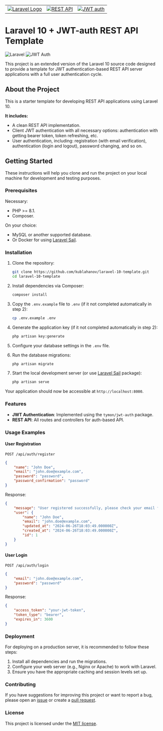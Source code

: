 <table>
<tr style="border: none">
<td style="border: none">
<a href="https://laravel.com" target="_blank"><img src="https://github.com/kublahanov/laravel-10-template/raw/master/public/logos/logo_laravel_002.png" alt="Laravel Logo"></a>
</td>
<td style="border: none">
<a href="https://restfulapi.net" target="_blank"><img src="https://github.com/kublahanov/laravel-10-template/raw/master/public/logos/logo_rest-api_001.png" alt="REST API"></a>
</td>
<td style="border: none">
<a href="https://jwt-auth.readthedocs.io" target="_blank"><img src="https://github.com/kublahanov/laravel-10-template/raw/master/public/logos/logo_jwt_001.png" alt="JWT auth"></a>
</td>
</tr>
</table>

# Laravel 10 + JWT-auth REST API Template

![Laravel](https://img.shields.io/badge/Laravel-10.x-red)
![JWT Auth](https://img.shields.io/badge/JWT-Auth-blue)

This project is an extended version of the Laravel 10 source code designed to provide a template for JWT
authentication-based REST API server applications with a full user authentication cycle.

## About the Project

This is a starter template for developing REST API applications using Laravel 10.

**It includes:**

- A clean REST API implementation.
- Client JWT authentication with all necessary options: authentication with getting bearer token, token refreshing, etc.
- User authentication, including: registration (with email verification), authentication (login and logout), password
  changing, and so on.

## Getting Started

These instructions will help you clone and run the project on your local machine for development and testing purposes.

### Prerequisites

Necessary:

- PHP >= 8.1.
- Composer.

On your choice:

- MySQL or another supported database.
- Or Docker for using [Laravel Sail](https://laravel.com/docs/10.x/sail).

### Installation

1. Clone the repository:

    ```bash
    git clone https://github.com/kublahanov/laravel-10-template.git
    cd laravel-10-template
    ```

2. Install dependencies via Composer:

    ```bash
    composer install
    ```

3. Copy the `.env.example` file to `.env` (if it not completed automatically in step 2):

    ```bash
    cp .env.example .env
    ```

4. Generate the application key (if it not completed automatically in step 2):

    ```bash
    php artisan key:generate
    ```

5. Configure your database settings in the `.env` file.

6. Run the database migrations:

    ```bash
    php artisan migrate
    ```

7. Start the local development server (or use [Laravel Sail](https://laravel.com/docs/10.x/sail) package):

    ```bash
    php artisan serve
    ```

Your application should now be accessible at `http://localhost:8000`.

### Features

- **JWT Authentication**: Implemented using the `tymon/jwt-auth` package.
- **REST API**: All routes and controllers for auth-based API.

### Usage Examples

#### User Registration

`POST /api/auth/register`

```json
{
    "name": "John Doe",
    "email": "john.doe@example.com",
    "password": "password",
    "password_confirmation": "password"
}
```

Response:

```json
{
    "message": "User registered successfully, please check your email for verification link",
    "user": {
        "name": "John Doe",
        "email": "john.doe@example.com",
        "updated_at": "2024-06-26T18:03:49.000000Z",
        "created_at": "2024-06-26T18:03:49.000000Z",
        "id": 1
    }
}
```

#### User Login

`POST /api/auth/login`

```json
{
    "email": "john.doe@example.com",
    "password": "password"
}
```

Response:

```json
{
    "access_token": "your-jwt-token",
    "token_type": "bearer",
    "expires_in": 3600
}
```

### Deployment

For deploying on a production server, it is recommended to follow these steps:

1. Install all dependencies and run the migrations.
2. Configure your web server (e.g., Nginx or Apache) to work with Laravel.
3. Ensure you have the appropriate caching and session levels set up.

### Contributing

If you have suggestions for improving this project or want to report a bug, please open
an [issue](/kublahanov/laravel-10-jwt-auth-template/issues) or create a [pull
request](/kublahanov/laravel-10-jwt-auth-template/pulls).

### License

This project is licensed under the [MIT license](https://opensource.org/licenses/MIT).
